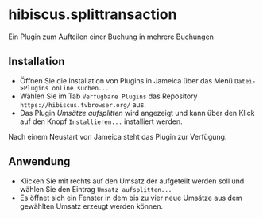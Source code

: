 hibiscus.splittransaction
=========================

Ein Plugin zum Aufteilen einer Buchung in mehrere Buchungen

## Installation

- Öffnen Sie die Installation von Plugins in Jameica über das Menü `Datei->Plugins online suchen...`
- Wählen Sie im Tab `Verfügbare Plugins` das Repository `https://hibiscus.tvbrowser.org/` aus.
- Das Plugin _Umsätze aufsplitten_ wird angezeigt und kann über den Klick auf den Knopf `Installieren...` installiert werden.

Nach einem Neustart von Jameica steht das Plugin zur Verfügung.

## Anwendung

- Klicken Sie mit rechts auf den Umsatz der aufgeteilt werden soll und wählen Sie den Eintrag `Umsatz aufsplitten...`
- Es öffnet sich ein Fenster in dem bis zu vier neue Umsätze aus dem gewählten Umsatz erzeugt werden können.

